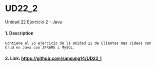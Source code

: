 # UD22_2
Unidad 22 Ejercicio 2 - Java

#### 1. Description
```
Contiene el 2o ejercicio de la unidad 22 de Clientes mas Videos con Crud en Java con JFRAME i MySQL.
```

#### 2. Link: https://github.com/sansung14/UD22_1

